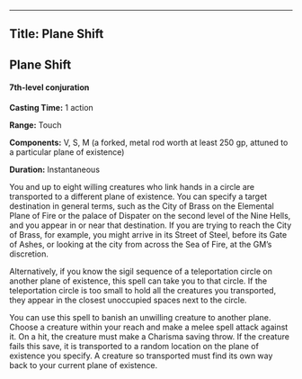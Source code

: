 -------------------------
Title: Plane Shift
-------------------------

## Plane Shift

#### 7th-level conjuration


**Casting Time:** 1 action

**Range:** Touch

**Components:** V, S, M (a forked, metal rod worth at
least 250 gp, attuned to a particular plane of existence)

**Duration:** Instantaneous


You and up to eight willing creatures who link hands in a circle are
transported to a different plane of existence. You can specify a target
destination in general terms, such as the City of Brass on the Elemental
Plane of Fire or the palace of Dispater on the second level of the Nine
Hells, and you appear in or near that destination. If you are trying to
reach the City of Brass, for example, you might arrive in its Street of
Steel, before its Gate of Ashes, or looking at the city from across the
Sea of Fire, at the GM’s discretion.

Alternatively, if you know the sigil sequence of a teleportation circle
on another plane of existence, this spell can take you to that circle.
If the teleportation circle is too small to hold all the creatures you
transported, they appear in the closest unoccupied spaces next to the
circle.

You can use this spell to banish an unwilling creature to another plane.
Choose a creature within your reach and make a melee spell attack
against it. On a hit, the creature must make a Charisma saving throw. If
the creature fails this save, it is transported to a random location on
the plane of existence you specify. A creature so transported must find
its own way back to your current plane of existence.


